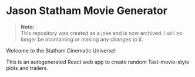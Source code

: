 # Jason Statham Movie Generator


> **Note:**  
> This repository was created as a joke and is now archived. I will no longer be maintaining or making any changes to it.

Welcome to the Statham Cinematic Universe!

This is an autogenerated React web app to create random Tast-movie-style plots and trailers.
